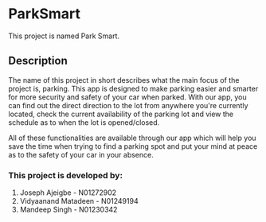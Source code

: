 # ParkSmart

This project is named Park Smart.

## Description
The name of this project in short describes what the main focus of the project is, parking. This app is designed to make parking easier and smarter for more security and safety of your car when parked.
With our app, you can find out the direct direction to the lot from anywhere you're currently located, check the current availability of the parking lot and view the schedule as to when the lot is opened/closed.

All of these functionalities are available through our app which will help you save the time when trying to find a parking spot and put your mind at peace as to the safety of your car in your absence.

### This project is developed by: 
1. Joseph Ajeigbe - N01272902
2. Vidyaanand Matadeen - N01249194
3. Mandeep Singh - N01230342
